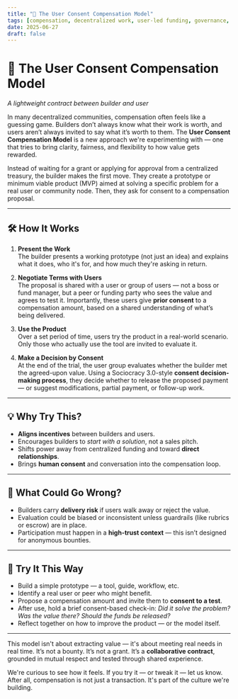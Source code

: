 ```yaml
---
title: "🧾 The User Consent Compensation Model"
tags: [compensation, decentralized work, user-led funding, governance, consent decision-making]
date: 2025-06-27
draft: false
---
```


# 🧾 The User Consent Compensation Model  
*A lightweight contract between builder and user*

In many decentralized communities, compensation often feels like a guessing game. Builders don’t always know what their work is worth, and users aren’t always invited to say what it’s worth to them. The **User Consent Compensation Model** is a new approach we're experimenting with — one that tries to bring clarity, fairness, and flexibility to how value gets rewarded.

Instead of waiting for a grant or applying for approval from a centralized treasury, the builder makes the first move. They create a prototype or minimum viable product (MVP) aimed at solving a specific problem for a real user or community node. Then, they ask for consent to a compensation proposal.

---

## 🛠 How It Works

1. **Present the Work**  
   The builder presents a working prototype (not just an idea) and explains what it does, who it's for, and how much they're asking in return.

2. **Negotiate Terms with Users**  
   The proposal is shared with a user or group of users — not a boss or fund manager, but a peer or funding party who sees the value and agrees to test it. Importantly, these users give **prior consent** to a compensation amount, based on a shared understanding of what’s being delivered.

3. **Use the Product**  
   Over a set period of time, users try the product in a real-world scenario. Only those who actually use the tool are invited to evaluate it.

4. **Make a Decision by Consent**  
   At the end of the trial, the user group evaluates whether the builder met the agreed-upon value. Using a Sociocracy 3.0-style **consent decision-making process**, they decide whether to release the proposed payment — or suggest modifications, partial payment, or follow-up work.

---

## 💡 Why Try This?

- **Aligns incentives** between builders and users.
- Encourages builders to *start with a solution*, not a sales pitch.
- Shifts power away from centralized funding and toward **direct relationships**.
- Brings **human consent** and conversation into the compensation loop.

---

## 🛑 What Could Go Wrong?

- Builders carry **delivery risk** if users walk away or reject the value.
- Evaluation could be biased or inconsistent unless guardrails (like rubrics or escrow) are in place.
- Participation must happen in a **high-trust context** — this isn’t designed for anonymous bounties.

---

## 🧪 Try It This Way

- Build a simple prototype — a tool, guide, workflow, etc.
- Identify a real user or peer who might benefit.
- Propose a compensation amount and invite them to **consent to a test**.
- After use, hold a brief consent-based check-in: *Did it solve the problem? Was the value there? Should the funds be released?*
- Reflect together on how to improve the product — or the model itself.

---

This model isn't about extracting value — it's about meeting real needs in real time. It’s not a bounty. It’s not a grant. It’s a **collaborative contract**, grounded in mutual respect and tested through shared experience.

We're curious to see how it feels. If you try it — or tweak it — let us know. After all, compensation is not just a transaction. It's part of the culture we're building.